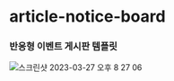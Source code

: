 # article-notice-board
### 반응형 이벤트 게시판 템플릿


![스크린샷 2023-03-27 오후 8 27 06](https://user-images.githubusercontent.com/97887376/227928841-6c1816e7-faa8-4f60-a48d-2ac40c0fc59b.png)

